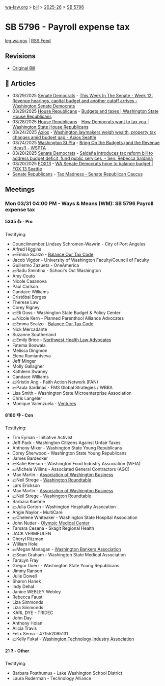[wa-law.org](/) > [bill](/bill/) > [2025-26](/bill/2025-26/) > [SB 5796](/bill/2025-26/sb/5796/)

# SB 5796 - Payroll expense tax
[leg.wa.gov](https://app.leg.wa.gov/billsummary?BillNumber=5796&Year=2025&Initiative=false) | [RSS Feed](./rss.xml)

## Revisions
* [Original Bill](1/)

## 📰 Articles
* 03/29/2025 [Senate Democrats](/org/senate_democrats/) - [This Week In The Senate - Week 12: Revenue hearings, capital budget and another cutoff arrives - Washington Senate Democrats](https://senatedemocrats.wa.gov/blog/2025/03/29/this-week-in-the-senate-week-12-revenue-hearings-capital-budget-and-another-cutoff-arrives/#:~:text=SB%205796)
* 03/29/2025 [House Republicans](/org/house_republicans/) - [Budgets and taxes | Washington State House Republicans](https://houserepublicans.wa.gov/current/budgets-and-taxes/#:~:text=Senate%20Bill%205796)
* 03/28/2025 [House Republicans](/org/house_republicans/) - [How Democrats want to tax you | Washington State House Republicans](https://houserepublicans.wa.gov/how-democrats-want-to-tax-you/#:~:text=Senate%20Bill%205796)
* 03/24/2025 [Axios](/org/axios/) - [Washington lawmakers weigh wealth, property tax changes amid budget gap - Axios Seattle](https://www.axios.com/local/seattle/2025/03/24/democrats-wealth-property-tax-budget-gap#:~:text=a%20payroll%20tax)
* 03/24/2025 [Washington St Pta](/org/washington_st_pta/) - [Bring On the Budgets (and the Revenue Ideas!) - WSPTA](https://www.wastatepta.org/bring-on-the-budgets-and-the-revenue-ideas/#:~:text=SB%205796)
* 03/20/2025 [Senate Democrats](/org/senate_democrats/) - [Saldaña introduces tax reform bill to address budget deficit, fund public services  - Sen. Rebecca Saldaña](https://senatedemocrats.wa.gov/saldana/2025/03/20/saldana-introduces-tax-reform-bill-to-address-budget-deficit-fund-public-services/#:~:text=Senate%20Bill%205796)
* 03/20/2025 [FOX13](/org/fox13/) - [WA Senate Democrats hope to balance budget | FOX 13 Seattle](https://www.fox13seattle.com/news/wa-senate-democrats-balance-budget#:~:text=payroll%20tax)
* [Senate Republicans](/org/senate_republicans/) - [Tax Madness - Senate Republican Caucus](https://src.wastateleg.org/tax-madness/#:~:text=Senate%20Bill%205796)

## Meetings
### Mon 03/31 04:00 PM - Ways & Means (WM): SB 5796 Payroll expense tax
#### 5335 👍 - Pro
Testifying:
* Councilmember Lindsey Schromen-Wawrin - City of Port Angeles
* Alfred Higgins
* 💵Emma Scalzo - [Balance Our Tax Code](/org/balance_our_tax_code/)
* Jacob Vigdor - University of Washington Faculty/Council of Faculty
* Guillermo Zazueta - OneAmerica
* 💵Radu Smintina - School's Out Washington
* Amy Couto
* Nicole Casanova
* Paul Carlson
* Candace Williams
* Cristóbal Borges
* Therese Law
* Corey Rigney
* 💵Eli Goss - Washington State Budget & Policy Center
* 💵Nicole Kern - Planned Parenthool Alliance Advocates
* 💵Emma Scalzo - [Balance Our Tax Code](/org/balance_our_tax_code/)
* Nick Mercadante
* Suzanne Southerland
* 💵Emily Brice - [Northwest Health Law Advocates](/org/northwest_health_law_advocates/)
* Fatema Boxwala
* Melissa Dingmon
* Elena Rumiantseva
* Jeff Minger
* Molly Gallagher
* Kathleen Swaney
* Candace Williams
* 💵Kristin Ang - Faith Action Network (FAN)
* 💵Paula Sardinas - FMS Global Strategies / WBBA
* Lisa Smith - Washington State Microenterprise Association
* Chris Langeler
* Monique Valenzuela - [Ventures](/org/ventures/)

#### 8180 👎 - Con
Testifying:
* Tim Eyman - Initiative Activist
* Jeff Pack - Washington Citizens Against Unfair Taxes
* Anthony Mixer - Washington State Young Republicans
* Corey Sherwood - Washington State Young Republicans
* James Bardecker
* 💵Katie Beeson - Washington Food Industry Association (WFIA)
* 💵Michele Willms - Associated General Contractors (AGC)
* Max Martin - [Association of Washington Business](/org/association_of_washington_business/)
* 💵Neil Strege - [Washington Roundtable](/org/washington_roundtable/)
* Lars Erickson
* Max Martin - [Association of Washington Business](/org/association_of_washington_business/)
* 💵Neil Strege - [Washington Roundtable](/org/washington_roundtable/)
* Barbara Kuehne
* 💵Julia Gorton - Washington Hospitality Assocation
* Angie Naylor - MultiCare
* 💵Chelene Whiteaker - Washington State Hospital Association
* John Nutter - [Olympic Medical Center](/org/olympic_medical_center/)
* Tamara Cesena - Skagit Regional Health
* JACK VERMEULEN
* Cheryl Ritzman
* William Hole
* 💵Megan Managan - [Washington Bankers Association](/org/washington_bankers_association/)
* 💵Sean Graham - Washington State Medical Association
* TaraLyn Fray
* Gregor Doerr - Washington State Young Republicans
* Jimmy Ranson
* Julie Dowell
* Sharon Hanek
* Indy Dehal
* Janice WEBLEY Webley
* Rebecca Faust
* Liza Simmonds
* Liza Simmonds
* KARL DYE - TRIDEC
* John Day
* Anthony Holan
* Alicia Travis
* Felix Serna - 471552065131
* 💵Kelly Fukai - [Washington Technology Industry Association](/org/washington_technology_industry_association/)

#### 21 ❓ - Other
Testifying:
* Barbara Posthumus - Lake Washington School District
* Laura Ruderman - Technology Alliance
